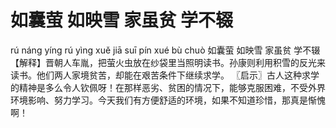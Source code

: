 # 如囊萤     如映雪     家虽贫     学不辍

rú náng yíng 	rú yìng xuě 	jiā suī pín 	xué bù chuò
如囊萤 	如映雪 	家虽贫 	学不辍
【解释】晋朝人车胤，把萤火虫放在纱袋里当照明读书。孙康则利用积雪的反光来读书。他们两人家境贫苦，却能在艰苦条件下继续求学。
〖启示〗古人这种求学的精神是多么令人钦佩呀！在那样恶劣、贫困的情况下，能够克服困难，不受外界环境影响、努力学习。今天我们有方便舒适的环境，如果不知道珍惜，那真是惭愧啊！
